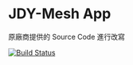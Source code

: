 # JDY-Mesh App

原廠商提供的 Source Code 進行改寫

[![Build Status](https://travis-ci.com/digi-2019-gemtek/ble_mesh.svg?branch=master)](https://travis-ci.com/digi-2019-gemtek/ble_mesh)

